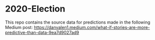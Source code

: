 # 2020-Election
This repo contains the source data for predictions made in the following Medium post: https://danvalen1.medium.com/what-if-stories-are-more-predictive-than-data-9ea7d9027ad9
